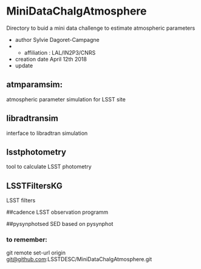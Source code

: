 # MiniDataChalgAtmosphere
Directory to buid a mini data challenge to estimate atmospheric parameters

- author Sylvie Dagoret-Campagne
- - affiliation : LAL/IN2P3/CNRS
- creation date April 12th 2018
- update

## atmparamsim:
atmospheric parameter simulation for LSST site

## libradtransim
interface to libradtran simulation

## lsstphotometry
tool to calculate LSST photometry


## LSSTFiltersKG
LSST filters	

##cadence
LSST observation programm				

##pysynphotsed
SED based on pysynphot


### to remember:

git remote set-url origin git@github.com:LSSTDESC/MiniDataChalgAtmosphere.git






